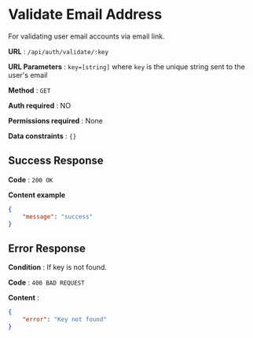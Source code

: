 # Validate Email Address

For validating user email accounts via email link.

**URL** : `/api/auth/validate/:key`

**URL Parameters** : `key=[string]` where `key` is the unique string sent to the user's email

**Method** : `GET`

**Auth required** : NO

**Permissions required** : None

**Data constraints** : `{}`

## Success Response

**Code** : `200 OK`

**Content example**

```json
{
    "message": "success"
}
```

## Error Response

**Condition** : If key is not found.

**Code** : `400 BAD REQUEST`

**Content** :

```json
{
    "error": "Key not found"
}
```
